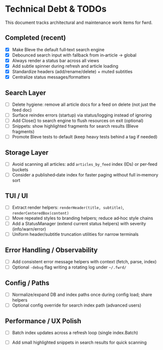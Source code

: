 # Technical Debt & TODOs

This document tracks architectural and maintenance work items for fwrd.

## Completed (recent)

- [x] Make Bleve the default full‑text search engine
- [x] Debounced search input with fallback from in‑article → global
- [x] Always render a status bar across all views
- [x] Add subtle spinner during refresh and article loading
- [x] Standardize headers (add/rename/delete) + muted subtitles
- [x] Centralize status messages/formatters

## Search Layer

- [ ] Delete hygiene: remove all article docs for a feed on delete (not just the feed doc)
- [ ] Surface reindex errors (startup) via status/logging instead of ignoring
- [ ] Add Close() to search engine to flush resources on exit (optional)
- [ ] Snippets: show highlighted fragments for search results (Bleve fragments)
- [ ] Promote Bleve tests to default (keep heavy tests behind a tag if needed)

## Storage Layer

- [ ] Avoid scanning all articles: add `articles_by_feed` index (IDs) or per‑feed buckets
- [ ] Consider a published‑date index for faster paging without full in‑memory sort

## TUI / UI

- [ ] Extract render helpers: `renderHeader(title, subtitle)`, `renderCenteredBox(content)`
- [ ] Move repeated styles to branding helpers; reduce ad‑hoc style chains
- [ ] Add a StatusManager (extend current status helpers) with severity (info/warn/error)
- [ ] Uniform header/subtitle truncation utilities for narrow terminals

## Error Handling / Observability

- [ ] Add consistent error message helpers with context (fetch, parse, index)
- [ ] Optional `-debug` flag writing a rotating log under `~/.fwrd/`

## Config / Paths

- [ ] Normalize/expand DB and index paths once during config load; share helpers
- [ ] Optional config override for search index path (advanced users)

## Performance / UX Polish

- [ ] Batch index updates across a refresh loop (single index.Batch)
- [ ] Add small highlighted snippets in search results for quick scanning

